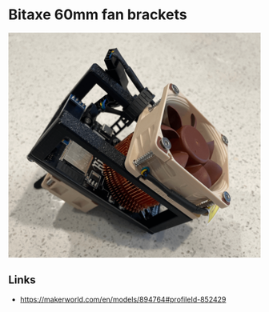 # Bitaxe 60mm fan brackets

![Bitaxe 60mm fan brackets](./preview.png)

## Links

- https://makerworld.com/en/models/894764#profileId-852429


